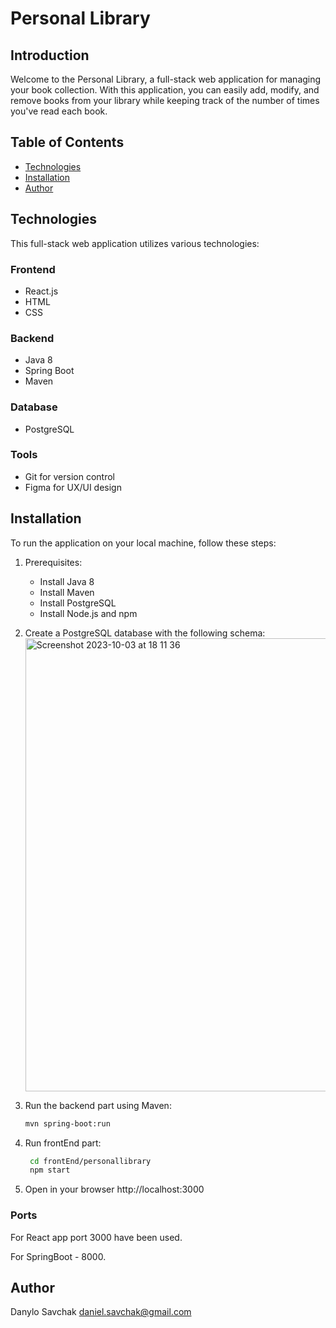 # Personal Library

## Introduction

Welcome to the Personal Library, a full-stack web application for managing your book collection. With this application, you can easily add, modify, and remove books from your library while keeping track of the number of times you've read each book.

## Table of Contents
* [Technologies](#technologies)
* [Installation](#installation)
* [Author](#author)

## Technologies

This full-stack web application utilizes various technologies:

### Frontend
- React.js
- HTML
- CSS

### Backend
- Java 8
- Spring Boot
- Maven

### Database
- PostgreSQL

### Tools
- Git for version control
- Figma for UX/UI design

## Installation

To run the application on your local machine, follow these steps:

1. Prerequisites:
   - Install Java 8
   - Install Maven
   - Install PostgreSQL
   - Install Node.js and npm

2. Create a PostgreSQL database with the following schema:
   <img width="725" alt="Screenshot 2023-10-03 at 18 11 36" src="https://github.com/Savchak00/PersonalLibrary/assets/38718819/6151a12d-73c4-472f-829a-10d1be3a236b">

3. Run the backend part using Maven:
   ```bash
   mvn spring-boot:run

4. Run frontEnd part:
   ```bash
    cd frontEnd/personallibrary
    npm start


6. Open in your browser
  http://localhost:3000

### Ports

For React app port 3000 have been used.

For SpringBoot - 8000.

## Author
Danylo Savchak
[daniel.savchak@gmail.com](mailto:daniel.savchak@gmail.com)



